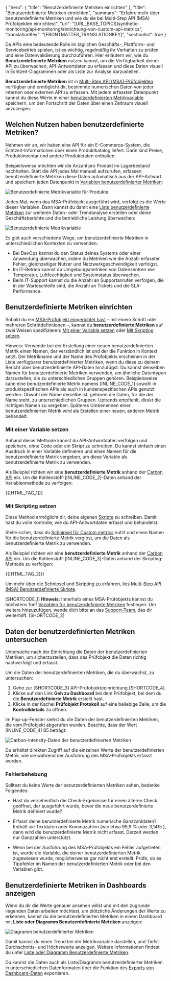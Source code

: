 {
  "hero": {
    "title": "Benutzerdefinierte Metriken einrichten"
  },
  "title": "Benutzerdefinierte Metriken einrichten",
  "summary": "Erfahre mehr über benutzerdefinierte Metriken und wie du sie bei Multi-Step API (MSA) Prüfobjekten einrichtest",
  "url": "[URL_BASE_TOPICS]synthetic-monitoring/api-monitoring/einrichtung-von-custom-api-metrics",
  "translationKey": "[FRONTMATTER_TRANSLATIONKEY]",
  "sectionlist": true
}

Da APIs eine bedeutende Rolle im täglichen Geschäfts-, Plattform- und Servicebetrieb spielen, ist es wichtig, regelmäßig ihr Verhalten zu prüfen und eine Datenvalidierung durchzuführen. Hier erläutern wir, wie du **Benutzerdefinierte Metriken** nutzen kannst, um die Verfügbarkeit deiner API zu überwachen, API-Antwortdaten zu erfassen und diese Daten visuell in Echtzeit-Diagrammen oder als Liste zur Analyse darzustellen.

**Benutzerdefinierte Metriken** ist in [Multi-Step API (MSA)-Prüfobjekten]([LINK_URL_1]) verfügbar und ermöglicht dir, bestimmte numerischen Daten von jeder internen oder externen API zu erfassen.
Mit jedem erfassten Datenpunkt kannst du diese Werte in einer [benutzerdefinierten Metrikvariable]([LINK_URL_2]) speichern, um den Fortschritt der Daten über einen Zeitraum visuell anzuzeigen.

## Welchen Nutzen haben benutzerdefinierte Metriken?

Nehmen wir an, wir haben eine API für ein E-Commerce-System, die Echtzeit-Informationen über einen Produktkatalog liefert. Darin sind Preise, Produktinventar und andere Produktdaten enthalten.

Beispielsweise möchten wir die Anzahl pro Produkt im Lagerbestand nachhalten. Statt die API jedes Mal manuell aufzurufen, erfassen benutzerdefinierte Metriken diese Daten automatisch aus der API-Antwort und speichern jeden Datenpunkt in [Variablen benutzerdefinierter Metriken]([LINK_URL_3]):

![Benutzerdefinierte Metrikvariable für Produkte]([LINK_URL_4])

Jedes Mal, wenn das MSA-Prüfobjekt ausgeführt wird, verfolgt es die Werte dieser Variablen. Dann kannst du damit eine [Liste benutzerdefinierte Metriken]([LINK_URL_5]) zur weiteren Daten- oder Trendanalyse erstellen oder deine Geschäftsberichte und die betriebliche Leistung überwachen:

![Benutzerdefinierte Metrikvariable]([LINK_URL_6])

Es gibt auch verschiedene Wege, um benutzerdefinierte Metriken in unterschiedlichen Kontexten zu verwenden:

- Bei DevOps kannst du den Status deines Systems oder einer Anwendung überwachen, indem du Metriken wie die Anzahl erfasster Fehler, gleichzeitiger Nutzer und Netzwerkgeschwindigkeit verfolgst.
- Im IT-Betrieb kannst du Umgebungsmetriken von Datenzentren wie Temperatur, Luftfeuchtigkeit und Systemstatus überwachen.
- Beim IT-Support kannst du die Anzahl an Supportanrufen verfolgen, die in der Warteschleife sind, die Anzahl an Tickets und die SLA-Performance.

## Benutzerdefinierte Metriken einrichten

Sobald du ein [MSA-Prüfobjekt eingerichtet hast]([LINK_URL_7]) – mit einem Schritt oder mehreren Schrittdefinitionen –, kannst du **benutzerdefinierte Metriken** auf zwei Weisen spezifizieren: [Mit einer Variable setzen]([LINK_URL_8]) oder [Mit Skripting setzen]([LINK_URL_9]).

Hinweis: Verwende bei der Erstellung einer neuen benutzerdefinierten Metrik einen Namen, der verständlich ist und der die Funktion in Kontext setzt. Der Metrikname und der Name des Prüfobjekts erscheinen in der Liste verfügbarer benutzerdefinierter Metriken, wenn du diese zu deinem Bericht über benutzerdefinierte API-Daten hinzufügst. Du kannst denselben Namen für benutzerdefinierte Metriken verwenden, um ähnliche Datentypen darzustellen, die zu unterschiedlichen Gruppen gehören. Beispielsweise kann eine benutzerdefinierte Metrik namens [INLINE_CODE_1] sowohl in produktspezifischen APIs als auch in kundenspezifischen APIs genutzt werden. Obwohl der Name derselbe ist, gehören die Daten, für die der Name steht, zu unterschiedlichen Gruppen. Uptrends empfiehlt, direkt die richtigen Namen zu vergeben. Späteres Umbenennen einer benutzerdefinierten Metrik wird als Erstellen einer neuen, anderen Metrik behandelt.

### Mit einer Variable setzen

Anhand dieser Methode kannst du API-Antwortdaten verfolgen und speichern, ohne Code oder ein Skript zu schreiben. Du kannst einfach einen Ausdruck in einer Variable definieren und einen Namen für die benutzerdefinierte Metrik vergeben, um diese Variable als benutzerdefinierte Metrik zu verwenden.

Als Beispiel richten wir eine **benutzerdefinierte Metrik** anhand der [Carbon API]([LINK_URL_10]) ein. Um die Kohlenstoff-[INLINE_CODE_2]-Daten anhand der Variablenmethode zu verfolgen:

{{[HTML_TAG_1]}}

### Mit Skripting setzen

Diese Method ermöglicht dir, deine eigenen [Skripte]([LINK_URL_11]) zu schreiben. Damit hast du volle Kontrolle, wie du API-Antwortdaten erfasst und behandelst.

Stelle sicher, dass du [Schnipsel für Custom metrics]([LINK_URL_12]) nutzt und einen Namen für die benutzerdefinierte Metrik vergibst, um die Daten als benutzerdefinierte Metrik zu verwenden.

Als Beispiel richten wir eine **benutzerdefinierte Metrik** anhand der [Carbon API]([LINK_URL_13]) ein. Um die Kohlenstoff-[INLINE_CODE_3]-Daten anhand der Skripting-Methode zu verfolgen:

{{[HTML_TAG_2]}}

Um mehr über die Schnipsel und Skripting zu erfahren, lies [Multi-Step API (MSA) Benutzerdefinierte Skripte]([LINK_URL_14]).

[SHORTCODE_1] **Hinweis:** Innerhalb eines MSA-Prüfobjekts kannst du höchstens fünf [Variablen für benutzerdefinierte Metriken]([LINK_URL_15]) festlegen. Um weitere hinzuzufügen, wende dich bitte an das [Support-Team]([LINK_URL_16]), das dir weiterhilft. [SHORTCODE_2]

## Daten der benutzerdefinierten Metriken untersuchen

Untersuche nach der Einrichtung die Daten der benutzerdefinierten Metriken, um sicherzustellen, dass das Prüfobjekt die Daten richtig nachverfolgt und erfasst.

Um die Daten der benutzerdefinierten Metriken, die du überwachst, zu untersuchen:

1. Gehe zur [SHORTCODE_3] API-Prüfobjekteeinrichtung [SHORTCODE_4].
2. Klicke auf den Link **Geh zu Dashboard** bei dem Prüfobjekt, bei dem du die **Benutzerdefinierte Metrik** erstellt hast.
3. Klicke in der Kachel **Prüfobjekt Protokoll** auf eine beliebige Zeile, um die **Kontrolldetails** zu öffnen.

Im Pop-up-Fenster siehst du die Daten der benutzerdefinierten Metriken, die vom Prüfobjekt abgerufen wurden. Beachte, dass der Wert [INLINE_CODE_4] 85 beträgt:

![Carbon-intensity-Daten der benutzerdefinierten Metriken]([LINK_URL_17])

Du erhältst direkten Zugriff auf die einzelnen Werte der benutzerdefinierten Metrik, wie sie während der Ausführung des MSA-Prüfobjekts erfasst wurden.

### Fehlerbehebung

Solltest du keine Werte der benutzerdefinierten Metriken sehen, bedenke Folgendes:

- Hast du versehentlich die Check-Ergebnisse für einen älteren Check geöffnet, der ausgeführt wurde, bevor die neue benutzerdefinierte Metrik definiert wurde?

- Erfasst deine benutzerdefinierte Metrik numerische Ganzzahldaten? Enthält sie Textdaten oder Kommazahlen (wie etwa 99,9 % oder 3,1415 ), dann wird die benutzerdefinierte Metrik nicht erfasst. Derzeit werden nur Ganzzahlen unterstützt. 

- Wenn bei der Ausführung des MSA-Prüfobjekts ein Fehler aufgetreten ist, wurde die Variable, die deiner benutzerdefinierten Metrik zugewiesen wurde, möglicherweise gar nicht erst erstellt. Prüfe, ob es Tippfehler im Namen der benutzerdefinierten Metrik oder bei den Variablen gibt.

## Benutzerdefinierte Metriken in Dashboards anzeigen

Wenn du dir die Werte genauer ansehen willst und mit den zugrunde liegenden Daten arbeiten möchtest, um plötzliche Änderungen der Werte zu erkennen, kannst du die benutzerdefinierten Metriken in einem Dashboard mit **Liste oder Diagramm Benutzerdefinierte Metriken** anzeigen:

![Diagramm benutzerdefinierter Metriken]([LINK_URL_18])

Damit kannst du einen Trend bei der Metrikvariable darstellen, und Tiefst- Durchschnitts- und Höchstwerte anzeigen. Weitere Informationen findest du unter [Liste oder Diagramm Benutzerdefinierte Metriken]([LINK_URL_19]).

Du kannst die Daten auch als Liste/Diagramm benutzerdefinierter Metriken in unterschiedlichen Datenformaten über die
Funktion des [Exports von Dashboard-Daten]([LINK_URL_20]) exportieren.
